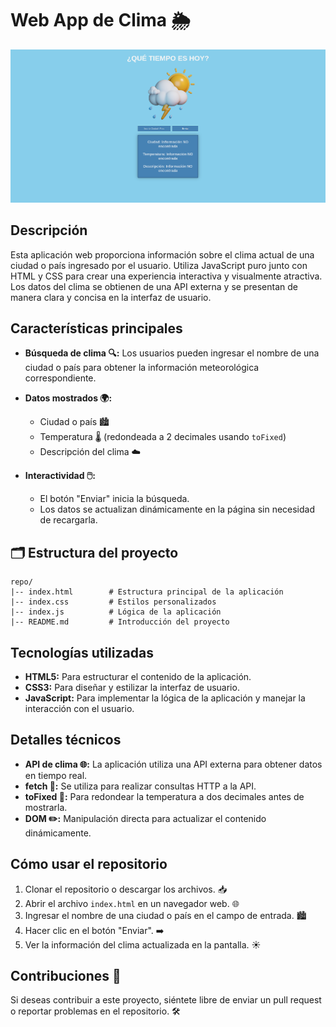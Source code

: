 # Web App de Clima 🌦️

<img src="./preview-website.png" alt="Vista previa de la aplicación" width="1000">

## Descripción
Esta aplicación web proporciona información sobre el clima actual de una ciudad o país ingresado por el usuario. Utiliza JavaScript puro junto con HTML y CSS para crear una experiencia interactiva y visualmente atractiva. Los datos del clima se obtienen de una API externa y se presentan de manera clara y concisa en la interfaz de usuario.

## Características principales
- **Búsqueda de clima 🔍:** Los usuarios pueden ingresar el nombre de una ciudad o país para obtener la información meteorológica correspondiente.
- **Datos mostrados 🌍:**
  - Ciudad o país 🏙️
  - Temperatura 🌡️ (redondeada a 2 decimales usando `toFixed`)
  - Descripción del clima ☁️
  
- **Interactividad 🖱️:**
  - El botón "Enviar" inicia la búsqueda.
  - Los datos se actualizan dinámicamente en la página sin necesidad de recargarla.

## 🗂️ Estructura del proyecto

```
repo/
|-- index.html        # Estructura principal de la aplicación
|-- index.css         # Estilos personalizados
|-- index.js          # Lógica de la aplicación
|-- README.md         # Introducción del proyecto

```

## Tecnologías utilizadas
- **HTML5:** Para estructurar el contenido de la aplicación.
- **CSS3:** Para diseñar y estilizar la interfaz de usuario.
- **JavaScript:** Para implementar la lógica de la aplicación y manejar la interacción con el usuario.

## Detalles técnicos
- **API de clima 🌐:** La aplicación utiliza una API externa para obtener datos en tiempo real.
- **fetch 🔄:** Se utiliza para realizar consultas HTTP a la API.
- **toFixed 🧮:** Para redondear la temperatura a dos decimales antes de mostrarla.
- **DOM ✏️:** Manipulación directa para actualizar el contenido dinámicamente.

## Cómo usar el repositorio
1. Clonar el repositorio o descargar los archivos. 📥
2. Abrir el archivo `index.html` en un navegador web. 🌐
3. Ingresar el nombre de una ciudad o país en el campo de entrada. 🏙️
4. Hacer clic en el botón "Enviar". ➡️
5. Ver la información del clima actualizada en la pantalla. ☀️

## Contribuciones 🤝
Si deseas contribuir a este proyecto, siéntete libre de enviar un pull request o reportar problemas en el repositorio. 🛠️
